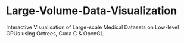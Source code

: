 # Large-Volume-Data-Visualization
Interactive Visualisation of Large-scale Medical Datasets on Low-level GPUs using Octrees, Cuda C &amp; OpenGL

